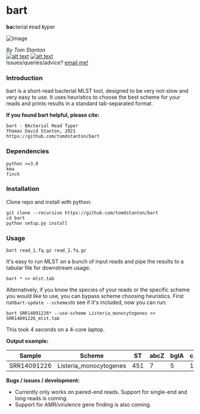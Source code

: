 # bart
**ba**cterial **r**ead **t**yper

![Image](https://github.com/tomdstanton/bart/blob/master/Bart_Simpson_200px.png)

_By Tom Stanton_ \
[![alt text][1.1]][1] [![alt text][6.1]][6] \
Issues/queries/advice?
[email me!](mailto:s1895738@ed.ac.uk?subject=[bart])

[1]: http://twitter.com/tomstantonmicro
[1.1]: http://i.imgur.com/tXSoThF.png (twitter icon with padding)
[6]: http://www.github.com/tomdstanton
[6.1]: http://i.imgur.com/0o48UoR.png (github icon with padding)

### Introduction
bart is a short-read bacterial MLST tool,
designed to be very not-slow and very easy to use.
It uses heuristics to choose the best scheme for
your reads and prints results in a standard tab-separated format.

**If you found bart helpful, please cite:**
```
bart - BActerial Read Typer
Thomas David Stanton, 2021
https://github.com/tomdstanton/bart
```
### Dependencies
```
python >=3.8
kma
finch
```
### Installation
Clone repo and install with python:
```
git clone --recursive https://github.com/tomdstanton/bart
cd bart
python setup.py install
```
### Usage
```
bart read_1.fq.gz read_2.fq.gz
```
It's easy to run MLST on a bunch of 
input reads and pipe the results to 
a tabular file for downstream usage.
```
bart * >> mlst.tab
```
Alternatively, if you know the species of your reads
or the specific scheme you would like to use, you can bypass
scheme choosing heuristics.
First run```bart-update --schemes```to see if it's included, now
you can run:
```
bart SRR14091226* --use-scheme Listeria_monocytogenes >> SRR14091226_mlst.tab
```
This took 4 seconds on a 4-core laptop.

**Output example:**

| Sample      | Scheme                 | ST  | abcZ | bglA | cat | dapE | dat | ldh | lhkA | CC   | Lineage | 
|-------------|------------------------|-----|------|------|-----|------|-----|-----|------|------|---------| 
| SRR14091226 | Listeria_monocytogenes | 451 | 7    | 5    | 10  | 21   | 1   | 4   | 1    | CC11 | II      |

**Bugs / issues / development:**
* Currently only works on paired-end reads. Support for
single-end and long reads is coming.
* Support for AMR/virulence gene finding is also coming.
  